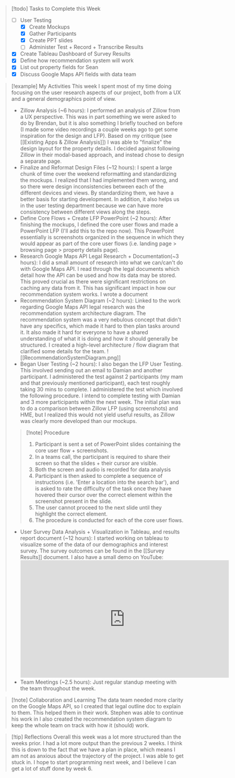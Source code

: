 
> [!todo] Tasks to Complete this Week
> - [ ] User Testing
> 	- [x] Create Mockups
> 	- [x] Gather Participants
> 	- [x] Create PPT slides
> 	- [ ] Administer Test + Record + Transcribe Results
> - [x] Create Tableau Dashboard of Survey Results
> - [x] Define how recommendation system will work
> - [x] List out property fields for Sean
> - [x] Discuss Google Maps API fields with data team

> [!example] My Activities
> This week I spent most of my time doing focusing on the user research aspects of our project, both from a UX and a general demographics point of view.
>- Zillow Analysis (~6 hours):
>	I performed an analysis of Zillow from a UX perspective. This was in part something we were asked to do by Brendan, but it is also something I briefly touched on before (I made some video recordings a couple weeks ago to get some inspiration for the design and LFP). Based on my critique (see [[Existing Apps & Zillow Analysis]]) I was able to "finalize" the design layout for the property details. I decided against following Zillow in their modal-based approach, and instead chose to design a separate page.
>- Finalize and Reformat Design Files (~12 hours):
>	I spent a large chunk of time over the weekend reformatting and standardizing the mockups. I realized that I had implemented them wrong, and so there were design inconsistencies between each of the different devices and views. By standardizing them, we have a better basis for starting development. In addition, it also helps us in the user testing department because we can have more consistency between different views along the steps.
>- Define Core Flows + Create LFP PowerPoint (~2 hours):
>	After finishing the mockups, I defined the core user flows and made a PowerPoint LFP (I'll add this to the repo now). This PowerPoint essentially is screenshots organized in the sequence in which they would appear as part of the core user flows  (i.e. landing page > browsing page > property details page).
>- Research Google Maps API Legal Research + Documentation(~3 hours): 
>	I did a small amount of research into what we can/can't do with Google Maps API. I read through the legal documents which detail how the API can be used and how its data may be stored. This proved crucial as there were significant restrictions on caching any data from it. This has significant impact in how our recommendation system works. I wrote a document 
>- Recommendation System Diagram (~2 hours):
>	Linked to the work regarding Google Maps API legal research was the recommendation system architecture diagram. The recommendation system was a very nebulous concept that didn't have any specifics, which made it hard to then plan tasks around it. It also made it hard for everyone to have a shared understanding of what it is doing and how it should generally be structured. I created a high-level architecture / flow diagram that clarified some details for the team. ![[RecommendationSystemDiagram.png]]
>- Began User Testing (~2 hours):
>	I also began the LFP User Testing. This involved sending out an email to Damian and another participant. I administered the test against 2 participants (my mam and that previously mentioned participant), each test roughly taking 30 mins to complete. I administered the test which involved the following procedure. I intend to complete testing with Damian and 3 more participants within the next week.
>	The initial plan was to do a comparison between Zillow LFP (using screenshots) and HME, but I realized this would not yield useful results, as Zillow was clearly more developed than our mockups.
>> [!note] Procedure
>> 1. Participant is sent a set of PowerPoint slides containing the core user flow + screenshots. 
>> 2. In a teams call, the participant is required to share their screen so that the slides + their cursor are visible.
>> 3. Both the screen and audio is recorded for data analysis
>> 4. Participant is then asked to complete a sequence of instructions (i.e. 'Enter a location into the search bar'), and is asked to rate the difficulty of the task once they have hovered their cursor over the correct element within the screenshot present in the slide. 
>> 5. The user cannot proceed to the next slide until they highlight the correct element.
>> 6. The procedure is conducted for each of the core user flows.
>- User Survey Data Analysis + Visualization in Tableau, and results report document (~12 hours):
>	I started working on tableau to visualize some of the data of our demographics and interest survey. The survey outcomes can be found in the  [[Survey Results]] document. I also have a small demo on YouTube: 
>	<iframe width="560" height="315" src="https://www.youtube.com/embed/WIS1J4r8D4U?si=cJqnQ1s-4qanYHZY" title="YouTube video player" frameborder="0" allow="accelerometer; autoplay; clipboard-write; encrypted-media; gyroscope; picture-in-picture; web-share" allowfullscreen></iframe>
>- Team Meetings (~2.5 hours):
>	Just regular standup meeting with the team throughout the week.

> [!note] Collaboration and Learning
> The data team needed more clarity on the Google Maps API, so I created that legal outline doc to explain to them. This helped them in their work. Stephen was able to continue his work in I also created the recommendation system diagram to keep the whole team on track with how it (should) work.

> [!tip] Reflections
> Overall this week was a lot more structured than the weeks prior. I had a lot more output than the previous 2 weeks. I think this is down to the fact that we have a plan in place, which means I am not as anxious about the trajectory of the project. I was able to get stuck in.
> I hope to start programming next week, and I believe I can get a lot of stuff done by week 6.


